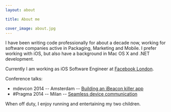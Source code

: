 ```yaml
---
layout: about

title: About me

cover_image: about.jpg
---
```


I have been writing code professionally for about a decade now, working for software companies active in Packaging, Marketing and Mobile. I prefer working with iOS, but also have a background in Mac OS X and .NET development. 

Currently I am working as iOS Software Engineer at [Facebook London](https://www.facebook.com/facebooklondon).

Conference talks:

- mdevcon 2014 -- Amsterdam -- [Building an iBeacon killer app](https://speakerdeck.com/hverlind/building-an-ibeacon-killer-app)
- \#Pragma 2014 -- Milan -- [Seamless device communication](https://speakerdeck.com/hverlind/seamless-device-communication)

When off duty, I enjoy running and entertaining my two children.

